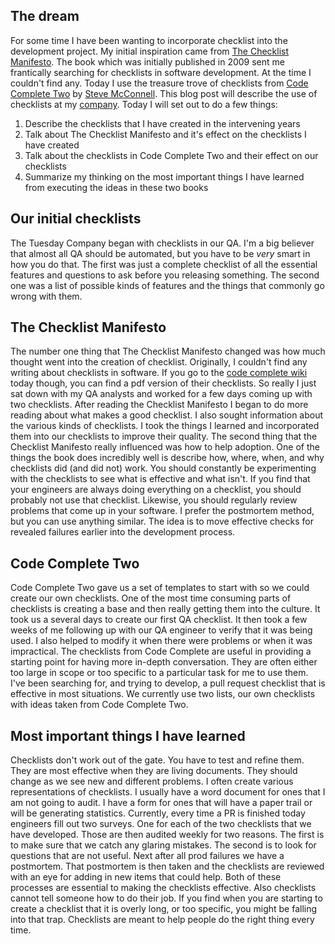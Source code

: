 ## The dream
For some time I have been wanting to incorporate checklist into the development project.
My initial inspiration came from [The Checklist Manifesto](http://atulgawande.com/book/the-checklist-manifesto/).
The book which was initially published in 2009 sent me frantically searching for checklists in software development.
At the time I couldn't find any.
Today I use the treasure trove of checklists from [Code Complete Two](https://www.amazon.com/Code-Complete-Practical-Handbook-Construction/dp/0735619670) by [Steve McConnell](https://stevemcconnell.com/books/). 
This blog post will describe the use of checklists at my [company](https://www.tuesdaycompany.com/).
Today I will set out to do a few things:

1. Describe the checklists that I have created in the intervening years
1. Talk about The Checklist Manifesto and it's effect on the checklists I have created
1. Talk about the checklists in Code Complete Two and their effect on our checklists
1. Summarize my thinking on the most important things I have learned from executing the ideas in these two books 

## Our initial checklists

The Tuesday Company began with checklists in our QA.
I'm a big believer that almost all QA should be automated, but you have to be *very* smart in how you do that.
The first was just a complete checklist of all the essential features and questions to ask before you releasing something.
The second one was a list of possible kinds of features and the things that commonly go wrong with them.


## The Checklist Manifesto

The number one thing that The Checklist Manifesto changed was how much thought went into the creation of checklist.
Originally, I couldn't find any writing about checklists in software.
If you go to the [code complete wiki](https://en.wikipedia.org/wiki/Code_Complete) today though, you can find a pdf version of their checklists.
So really I just sat down with my QA analysts and worked for a few days coming up with two checklists.
After reading the Checklist Manifesto I began to do more reading about what makes a good checklist.
I also sought information about the various kinds of checklists.
I took the things I learned and incorporated them into our checklists to improve their quality.
The second thing that the Checklist Manifesto really influenced was how to help adoption.
One of the things the book does incredibly well is describe how, where, when, and why checklists did (and did not) work.
You should constantly be experimenting with the checklists to see what is effective and what isn't.
If you find that your engineers are always doing everything on a checklist, you should probably not use that checklist.
Likewise, you should regularly review problems that come up in your software.
I prefer the postmortem method, but you can use anything similar.
The idea is to move effective checks for revealed failures earlier into the development process.


## Code Complete Two
Code Complete Two gave us a set of templates to start with so we could create our own checklists.
One of the most time consuming parts of checklists is creating a base and then really getting them into the culture.
It took us a several days to create our first QA checklist.
It then took a few weeks of me following up with our QA engineer to verify that it was being used.
I also helped to modify it when there were problems or when it was impractical.
The checklists from Code Complete are useful in providing a starting point for having more in-depth conversation.
They are often either too large in scope or too specific to a particular task for me to use them.
I've been searching for, and trying to develop, a pull request checklist that is effective in most situations.
We currently use two lists, our own checklists with ideas taken from Code Complete Two. 


## Most important things I have learned
Checklists don't work out of the gate.
You have to test and refine them.
They are most effective when they are living documents.
They should change as we see new and different problems.
I often create various representations of checklists.
I usually have a word document for ones that I am not going to audit.
I have a form for ones that will have a paper trail or will be generating statistics.
Currently, every time a PR is finished today engineers fill out two surveys.
One for each of the two checklists that we have developed.
Those are then audited weekly for two reasons.
The first is to make sure that we catch any glaring mistakes.
The second is to look for questions that are not useful.
Next after all prod failures we have a postmortem.
That postmortem is then taken and the checklists are reviewed with an eye for adding in new items that could help.
Both of these processes are essential to making the checklists effective.
Also checklists cannot tell someone how to do their job.
If you find when you are starting to create a checklist that it is overly long, or too specific, you might be falling into that trap.
Checklists are meant to help people do the right thing every time.
